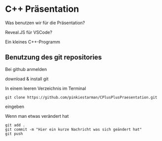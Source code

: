 # C++ Präsentation

Was benutzen  wir für die Präsentation?

Reveal.JS für VSCode?

Ein kleines C++-Programm


## Benutzung des git repositories

Bei github anmelden

download & install git

In einem leeren Verzeichnis im Terminal

``` git clone https://github.com/pinkiestarman/CPlusPlusPraesentation.git ```

eingeben 

Wenn man etwas  verändert hat 

```
git add .
git commit -m "Hier ein kurze Nachricht was sich geändert hat"
git push
```
